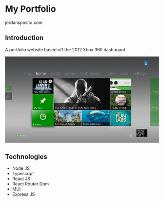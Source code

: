 # My Portfolio

jordansposito.com

## Introduction

A portfolio website based off the 2012 Xbox 360 dashboard.

![Screenshot 1](Screenshot1.png?raw=true)

## Technologies

- Node JS
- Typescript
- React JS
- React Router Dom
- MUI
- Express JS

